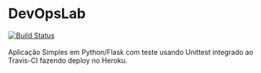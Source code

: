 # DevOpsLab

[![Build Status](https://travis-ci.com/manoed/devopslab.svg?branch=main)](https://travis-ci.com/manoed/devopslab)
<br><br>
Aplicação Simples em  Python/Flask com teste usando Unittest integrado ao Travis-CI fazendo deploy no Heroku.
